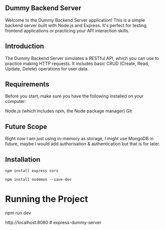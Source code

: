 ## Dummy Backend Server

Welcome to the Dummy Backend Server application! This is a simple backend server built with Node.js and Express. It's perfect for testing frontend applications or practicing your API interaction skills.

## Introduction

The Dummy Backend Server simulates a RESTful API, which you can use to practice making HTTP requests. It includes basic CRUD (Create, Read, Update, Delete) operations for user data.

## Requirements

Before you start, make sure you have the following installed on your computer:

Node.js (which includes npm, the Node package manager)
Git

## Future Scope

Right now I am just using in-memory as storage, I might use MongoDB in future, maybe I would add authorisation & authentication but that is for later.

## Installation

`npm install express cors`

`npm install nodemon --save-dev`

# Running the Project

npm run dev

http://localhost:8080
#   e x p r e s s - d u m m y - s e r v e r  
 